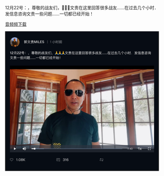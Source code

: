 
12月22号：，尊敬的战友们，🙏🙏🙏文贵在这里回答很多战友……在过去几个小时．发信息咨询文贵一些问题……一切都已经开始！

[音频频下载](audio/2020-12-22-Miles-Guo-Getter-3.mp3)

![image](image/2020_12_22_Miles_Guo_Getter_3_1.png)
